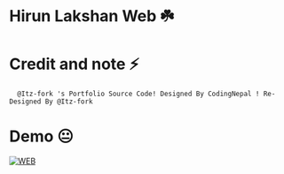 # Hirun Lakshan Web ☘️

# Credit and note ⚡
```
  @Itz-fork 's Portfolio Source Code! Designed By CodingNepal ! Re-Designed By @Itz-fork
```
# Demo 😐
  [![WEB](https://img.shields.io/badge/Visit%20Website-GaweshHirunLakshan.github.io/web-red)](https://GaweshHirunLakshan.github.io/web)
  
